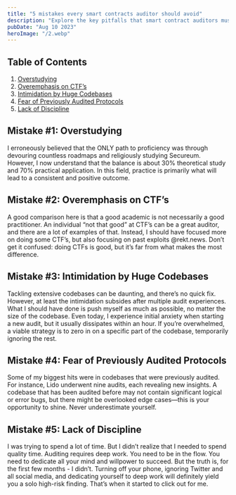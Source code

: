 ```yaml
---
title: "5 mistakes every smart contracts auditor should avoid"
description: "Explore the key pitfalls that smart contract auditors must steer clear of. From overlooked code interactions to inadequate testing, this guide safeguards the integrity of blockchain systems."
pubDate: "Aug 10 2023"
heroImage: "/2.webp"
---
```


## Table of Contents

1. [Overstudying](#mistake-1-overstudying)
2. [Overemphasis on CTF’s](#mistake-2-overemphasis-on-ctfs)
3. [Intimidation by Huge Codebases](#mistake-3-intimidation-by-huge-codebases)
4. [Fear of Previously Audited Protocols](#mistake-4-fear-of-previously-audited-protocols)
5. [Lack of Discipline](#mistake-5-lack-of-discipline)

## Mistake #1: Overstudying
I erroneously believed that the ONLY path to proficiency was through devouring countless roadmaps and religiously studying Secureum. However, I now understand that the balance is about 30% theoretical study and 70% practical application. In this field, practice is primarily what will lead to a consistent and positive outcome.

## Mistake #2: Overemphasis on CTF’s
A good comparison here is that a good academic is not necessarily a good practitioner. An individual “not that good” at CTF’s can be a great auditor, and there are a lot of examples of that. Instead, I should have focused more on doing some CTF’s, but also focusing on past exploits @rekt.news. Don’t get it confused: doing CTFs is good, but it’s far from what makes the most difference.

## Mistake #3: Intimidation by Huge Codebases
Tackling extensive codebases can be daunting, and there’s no quick fix. However, at least the intimidation subsides after multiple audit experiences. What I should have done is push myself as much as possible, no matter the size of the codebase. Even today, I experience initial anxiety when starting a new audit, but it usually dissipates within an hour. If you’re overwhelmed, a viable strategy is to zero in on a specific part of the codebase, temporarily ignoring the rest.

## Mistake #4: Fear of Previously Audited Protocols
Some of my biggest hits were in codebases that were previously audited. For instance, Lido underwent nine audits, each revealing new insights. A codebase that has been audited before may not contain significant logical or error bugs, but there might be overlooked edge cases—this is your opportunity to shine. Never underestimate yourself.

## Mistake #5: Lack of Discipline
I was trying to spend a lot of time. But I didn’t realize that I needed to spend quality time. Auditing requires deep work. You need to be in the flow. You need to dedicate all your mind and willpower to succeed. But the truth is, for the first few months - I didn’t. Turning off your phone, ignoring Twitter and all social media, and dedicating yourself to deep work will definitely yield you a solo high-risk finding. That’s when it started to click out for me.
